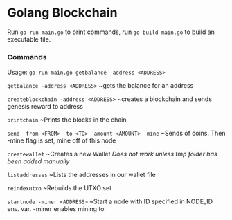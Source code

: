 # Golang Blockchain

Run `go run main.go` to print commands, run `go build main.go` to build an executable file.

### Commands

Usage: `go run main.go getbalance -address <ADDRESS>`

 `getbalance -address <ADDRESS>` ~gets the balance for an address
 
 `createblockchain -address <ADDRESS>` ~creates a blockchain and sends genesis reward to address
 
 `printchain` ~Prints the blocks in the chain
 
 `send -from <FROM> -to <TO> -amount <AMOUNT> -mine` ~Sends <amount> of coins. Then -mine flag is set, mine off of this node
 
 `createwallet` ~Creates a new Wallet *Does not work unless tmp folder has been added manually*
 
 `listaddresses` ~Lists the addresses in our wallet file
 
 `reindexutxo` ~Rebuilds the UTXO set
 
 `startnode -miner <ADDRESS>` ~Start a node with ID specified in NODE_ID env. var. -miner enables mining to <ADDRESS>
